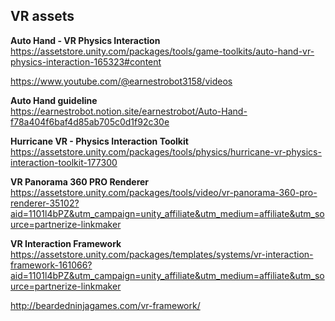 ## VR assets


**Auto Hand - VR Physics Interaction** \
https://assetstore.unity.com/packages/tools/game-toolkits/auto-hand-vr-physics-interaction-165323#content

https://www.youtube.com/@earnestrobot3158/videos

**Auto Hand guideline** \
https://earnestrobot.notion.site/earnestrobot/Auto-Hand-f78a404f6baf4d85ab705c0d1f92c30e

**Hurricane VR - Physics Interaction Toolkit** \
https://assetstore.unity.com/packages/tools/physics/hurricane-vr-physics-interaction-toolkit-177300


**VR Panorama 360 PRO Renderer** \
https://assetstore.unity.com/packages/tools/video/vr-panorama-360-pro-renderer-35102?aid=1101l4bPZ&utm_campaign=unity_affiliate&utm_medium=affiliate&utm_source=partnerize-linkmaker

**VR Interaction Framework** \
https://assetstore.unity.com/packages/templates/systems/vr-interaction-framework-161066?aid=1101l4bPZ&utm_campaign=unity_affiliate&utm_medium=affiliate&utm_source=partnerize-linkmaker


http://beardedninjagames.com/vr-framework/
